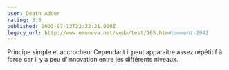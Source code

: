 ```yaml
---
user: Death Adder
rating: 3.5
published: 2003-07-13T22:32:21.000Z
legacy_url: http://www.emunova.net/veda/test/165.htm#comment-1941
---
```

Principe simple et accrocheur.Cependant il peut apparaitre assez répétitif à force car il y a peu d'innovation entre les différents niveaux.